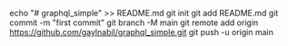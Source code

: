 echo "# graphql_simple" >> README.md
git init
git add README.md
git commit -m "first commit"
git branch -M main
git remote add origin https://github.com/gaylnabil/graphql_simple.git
git push -u origin main